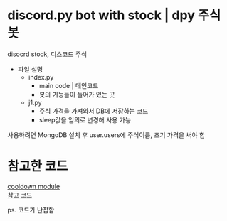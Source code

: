 # discord.py bot with stock | dpy 주식 봇

disocrd stock, 디스코드 주식
   
+ 파일 설명
  + index.py
    - main code | 메인코드
    - 봇의 기능들이 들어가 있는 곳
  + j1.py
    - 주식 가격을 가져와서 DB에 저장하는 코드
    - sleep값을 임의로 변경해 사용 가능

사용하려면 MongoDB 설치 후 user.users에 주식이름, 초기 가격을 써야 함

# 참고한 코드
[cooldown module](https://github.com/cheocho/Cooldown)    
[참고 코드](https://github.com/cord0318/Stock-Bot/blob/main/main.py)

ps. 코드가 난잡함
